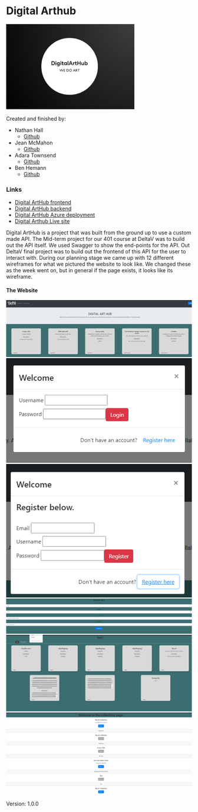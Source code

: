 # Digital Arthub
![Logo](/Assets/Logo3.PNG)

Created and finished by:
- Nathan Hall 
    - [Github](https://github.com/Vavyo)
- Jean McMahon 
    - [Github](https://github.com/jmcia2020)
- Adara Townsend
    - [Github](https://github.com/adard2002)
- Ben Hemann 
    - [Github](https://github.com/Kozer2)

### Links
- [Digital ArtHub frontend](https://github.com/DeltaVArtLibrary/dah-front-end)  
- [Digital ArtHub backend](https://github.com/DeltaVArtLibrary/DigitalArtHub)  
- [Digital ArtHub Azure deployment](https://digitalarthub.azurewebsites.net/index.html)  
- [Digital Arthub Live site](https://digitalarthub.netlify.app/Art)  

Digital ArtHub is a project that was built from the ground up to use a custom made API. The Mid-term project for our 401 course at DeltaV was to build out the API itself. We used Swagger to show the end-points for the API. Out DeltaV final project was to build out the frontend of this API for the user to interact with. During our planning stage we came up with 12 different wireframes for what we pictured the website to look like. We changed these as the week went on, but in general if the page exists, it looks like its wireframe. 

#### The Website
![Home](Assets/Homepage.PNG)
![Login](Assets/Login.PNG)
![Register](Assets/register.PNG)
![Create Art](Assets/CreateArt.PNG)
![Profile](Assets/profile.PNG)
![Collections](Assets/collections.PNG)




Version: 1.0.0





